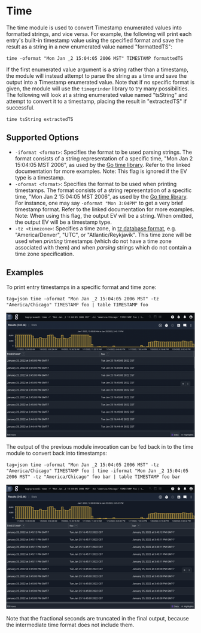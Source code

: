 # Time

The time module is used to convert Timestamp enumerated values into formatted strings, and vice versa. For example, the following will print each entry's built-in timestamp value using the specified format and save the result as a string in a new enumerated value named "formattedTS":

```
time -oformat "Mon Jan _2 15:04:05 2006 MST" TIMESTAMP formattedTS
```

If the first enumerated value argument is a string rather than a timestamp, the module will instead attempt to parse the string as a time and save the output into a Timestamp enumerated value. Note that if no specific format is given, the module will use the `timegrinder` library to try many possibilities. The following will look at a string enumerated value named "tsString" and attempt to convert it to a timestamp, placing the result in "extractedTS" if successful.

```
time tsString extractedTS
```

## Supported Options

* `-iformat <format>`: Specifies the format to be used parsing strings. The format consists of a string representation of a specific time, "Mon Jan 2 15:04:05 MST 2006", as used by the [Go time library](https://golang.org/pkg/time/#pkg-constants). Refer to the linked documentation for more examples. Note: This flag is ignored if the EV type is a timestamp.
* `-oformat <format>`: Specifies the format to be used when printing timestamps. The format consists of a string representation of a specific time, "Mon Jan 2 15:04:05 MST 2006", as used by the [Go time library](https://golang.org/pkg/time/#pkg-constants). For instance, one may say `-oformat "Mon 3:04PM"` to get a very brief timestamp format. Refer to the linked documentation for more examples. Note: When using this flag, the output EV will be a string. When omitted, the output EV will be a timestamp type.
* `-tz <timezone>`: Specifies a time zone, in [tz database format](https://en.wikipedia.org/wiki/List_of_tz_database_time_zones), e.g. "America/Denver", "UTC", or "Atlantic/Reykjavik". This time zone will be used when *printing* timestamps (which do not have a time zone associated with them) and when *parsing* strings which do not contain a time zone specification.

## Examples

To print entry timestamps in a specific format and time zone:

```gravwell
tag=json time -oformat "Mon Jan _2 15:04:05 2006 MST" -tz "America/Chicago" TIMESTAMP foo | table TIMESTAMP foo
```

![](time1.png)

The output of the previous module invocation can be fed back in to the time module to convert back into timestamps:

```gravwell
tag=json time -oformat "Mon Jan _2 15:04:05 2006 MST" -tz "America/Chicago" TIMESTAMP foo | time -iformat "Mon Jan _2 15:04:05 2006 MST" -tz "America/Chicago" foo bar | table TIMESTAMP foo bar
```

![](time2.png)

Note that the fractional seconds are truncated in the final output, because the intermediate time format does not include them.
